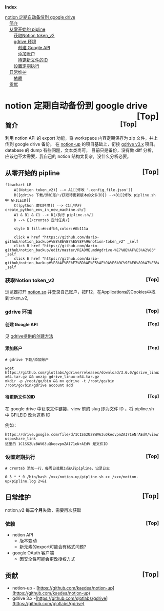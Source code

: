 <a name="index">**Index**</a>

<a href=" 0">notion 定期自动备份到 google drive</a>  
&emsp;<a href="#1">简介</a>  
&emsp;<a href="#2">从零开始的 pipline</a>  
&emsp;&emsp;<a href="#3">获取Notion token_v2</a>  
&emsp;&emsp;<a href="#4">gdrive 环境</a>  
&emsp;&emsp;&emsp;<a href="#5">创建 Google API</a>  
&emsp;&emsp;&emsp;<a href="#6">添加账户</a>  
&emsp;&emsp;&emsp;<a href="#7">待更新文件的ID</a>  
&emsp;&emsp;<a href="#8">设置定期执行</a>  
&emsp;<a href="#9">日常维护</a>  
&emsp;&emsp;<a href="#10">依赖</a>  
&emsp;<a href="#11">贡献</a>  
# <a name="0">notion 定期自动备份到 google drive</a><a style="float:right;text-decoration:none;" href="#index">[Top]</a>

## <a name="1">简介</a><a style="float:right;text-decoration:none;" href="#index">[Top]</a>

利用 notion API 的 export 功能，将 workspace 内容定期保存为 zip 文件，并上传到 google drive 备份。
在 [notion-up](https://github.com/kaedea/notion-up) 的项目基础上，衔接 [gdrive v3.x](https://github.com/glotlabs/gdrive) 项目。
database 的 dump 有些问题，文本类尚可。
目前只是备份，没有做 diff 分析，应该也不太需要，我自己的 notion 结构太复杂，没什么分析必要。

## <a name="2">从零开始的 pipline</a><a style="float:right;text-decoration:none;" href="#index">[Top]</a>

```mermaid
flowchart LR
    A[(Notion token_v2)] --> A1[[修改 '.config_file.json']]
    B([gdrive 下载/添加账户/获取待更新版本的文件ID]) -->B1[[修改 pipline.sh 中 GFILEID]]
    C([python 虚拟环境]) --> C1[/执行 create_python_env_in_new_machine.sh/]
    A1 & B1 & C1 --> D[/执行 pipline.sh/]
    D --> E[/crontab 定时任务/]

    style D fill:#ecdfb6,color:#0b111a
    
    click A href "https://github.com/dario-github/notion_backup#%E8%8E%B7%E5%8F%96notion-token_v2" _self
    click B href "https://github.com/dario-github/notion_backup/edit/master/README.md#gdrive-%E7%8E%AF%E5%A2%83" _self
    click E href "https://github.com/dario-github/notion_backup#%E8%AE%BE%E7%BD%AE%E5%AE%9A%E6%9C%9F%E6%89%A7%E8%A1%8C" _self
```


### <a name="3">获取Notion token_v2</a><a style="float:right;text-decoration:none;" href="#index">[Top]</a>
浏览器打开 [notion.so](https://notion.so) 并登录自己账户，按F12，在Applications的Cookies中找到token_v2,

### <a name="4">gdrive 环境</a><a style="float:right;text-decoration:none;" href="#index">[Top]</a>

#### <a name="5">创建 Google API</a><a style="float:right;text-decoration:none;" href="#index">[Top]</a>
见 [gdrive提供的创建方法](https://github.com/glotlabs/gdrive/blob/main/docs/create_google_api_credentials.md)

#### <a name="6">添加账户</a><a style="float:right;text-decoration:none;" href="#index">[Top]</a>

```shell
# gdrive 下载/添加账户

wget https://github.com/glotlabs/gdrive/releases/download/3.6.0/gdrive_linux-x64.tar.gz && unzip gdrive_linux-x64.tar.gz
mkdir -p /root/go/bin && mv gdrive -t /root/go/bin
/root/go/bin/gdrive account add
```

#### <a name="7">待更新文件的ID</a><a style="float:right;text-decoration:none;" href="#index">[Top]</a>

在 google drive 中获取文件链接，view 前的 slug 即为文件 ID ，将 pipline.sh 中 GFILEID 改为这串 ID

例如：
```plain text
https://drive.google.com/file/d/1C1SS2Uz8WV63uQkeovpnZAI71eNrAEdV/view?usp=share_link
这里的 1C1SS2Uz8WV63uQkeovpnZAI71eNrAEdV 是文件ID
```

### <a name="8">设置定期执行</a><a style="float:right;text-decoration:none;" href="#index">[Top]</a>

```shell
# crontab 添加一行，每周日凌晨3点执行pipline，记录日志

0 3 * * 0 /bin/bash /xxx/notion-up/pipline.sh >> /xxx/notion-up/pipline.log 2>&1
```

## <a name="9">日常维护</a><a style="float:right;text-decoration:none;" href="#index">[Top]</a>

notion_v2 每**三个月**失效，需要再次获取

### <a name="10">依赖</a><a style="float:right;text-decoration:none;" href="#index">[Top]</a>

- notion API
    - 版本变动
    - 新元素的export可能会有格式问题?
- google OAuth 客户端
    - 因安全性可能会更改授权方式

## <a name="11">贡献</a><a style="float:right;text-decoration:none;" href="#index">[Top]</a>

- notion-up - [https://github.com/kaedea/notion-up](https://github.com/kaedea/notion-up)
- gdrive 3.x -[https://github.com/glotlabs/gdrive](https://github.com/glotlabs/gdrive)
